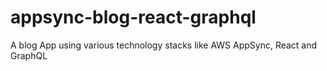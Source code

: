 # appsync-blog-react-graphql
A blog App using various technology stacks like AWS AppSync, React and GraphQL
